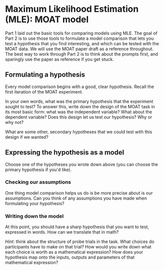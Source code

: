 # Maximum Likelihood Estimation (MLE): MOAT model

Part 1 laid out the basic tools for comparing models using MLE. The goal of Part 2 is to use 
those tools to formulate a model comparison that lets you test a hypothesis that you find interesting, and which can be tested with the MOAT data. We will use the MOAT paper draft as a reference throughout. 
The best way to work through Part 2 is to think about the prompts first, and sparingly use the paper as reference if you get stuck. 

## Formulating a hypothesis

Every model comparison begins with a good, clear hypothesis. Recall the first iteration of the MOAT experiment. 

In your own words, what was the primary hypothesis that the experiment sought to test? To answer this, write down the design of the MOAT task in its most basic form: what was the independent variable? What about the dependent variable? Does this design let us test our hypothesis? Why or why not? 

What are some other, secondary hypotheses that we could test with this design if we wanted? 

## Expressing the hypothesis as a model 

Choose one of the hypotheses you wrote down above (you can choose the primary hypothesis if you'd like).

### Checking our assumptions

One thing model comparison helps us do is be more precise about is our assumptions. Can you think of any assumptions you have made when formulating your hypothesis? 

### Writing down the model 

At this point, you should have a sharp hypothesis that you want to test, expressed in words. How can we translate that in math? 

*Hint*: think about the structure of probe trials in the task. What choices do participants have to make on that trial? How would you write down what each choice is worth as a mathematical expression? How does your hypothesis map onto the inputs, outputs and parameters of that mathematical expression? 



